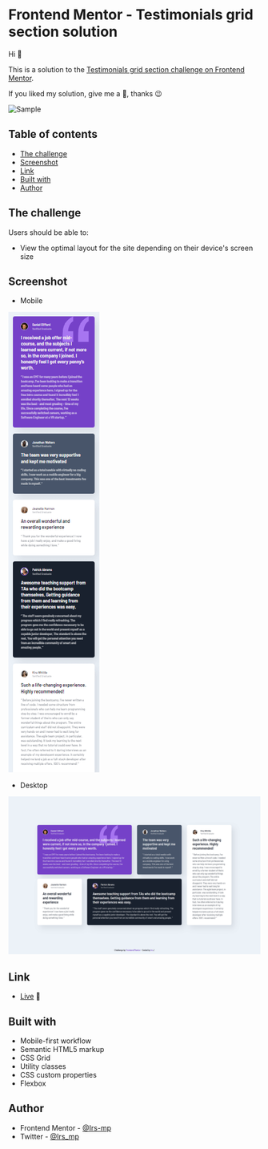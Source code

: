 # Frontend Mentor - Testimonials grid section solution

Hi 👋

This is a solution to the [Testimonials grid section challenge on Frontend Mentor](https://www.frontendmentor.io/challenges/testimonials-grid-section-Nnw6J7Un7). 

If you liked my solution, give me a 🌟, thanks 😉

![Sample](./assets/video/sample.gif)

## Table of contents

  - [The challenge](#the-challenge)
  - [Screenshot](#screenshot)
  - [Link](#link)
  - [Built with](#built-with)
  - [Author](#author)

## The challenge

Users should be able to:

- View the optimal layout for the site depending on their device's screen size

## Screenshot

- Mobile

![Mobile](./assets/image/sample-mobile.png)

- Desktop

![Desktop](./assets/image/sample-desktop.png)

## Link

- [Live](https://your-live-site-url.com) 👀

## Built with

- Mobile-first workflow
- Semantic HTML5 markup
- CSS Grid
- Utility classes
- CSS custom properties
- Flexbox

## Author

- Frontend Mentor - [@Irs-mp](https://www.frontendmentor.io/profile/Irs-mp)
- Twitter - [@Irs_mp](https://twitter.com/Irs_mp)
